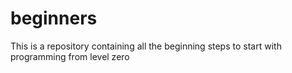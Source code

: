 # beginners
This is a repository containing all the beginning steps to start with programming from level zero
